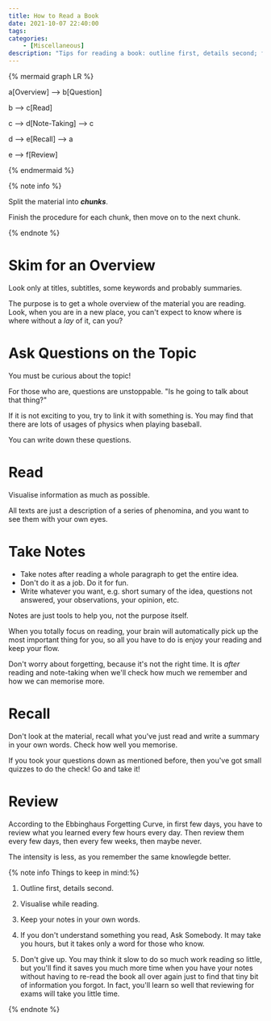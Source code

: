 ```yaml
---
title: How to Read a Book
date: 2021-10-07 22:40:00
tags:
categories:
    - [Miscellaneous]
description: "Tips for reading a book: outline first, details second; focus on the material, not on note-taking; you will remember naturally."
---
```


{% mermaid graph LR %}

a[Overview] --> b[Question]

b --> c[Read]

c --> d[Note-Taking] --> c

d --> e[Recall] --> a

e --> f[Review]

{% endmermaid %}

{% note info %}


Split the material into ***chunks***.

Finish the procedure for each chunk, then move on to the next chunk.

{% endnote %}

# Skim for an Overview

Look only at titles, subtitles, some keywords and probably summaries.

The purpose is to get a whole overview of the material you are reading. Look, when you are in a new place, you can't expect to know where is where without a *lay* of it, can you?

# Ask Questions on the Topic

You must be curious about the topic!

For those who are, questions are unstoppable. "Is he going to talk about that thing?"

If it is not exciting to you, try to link it with something is. You may find that there are lots of usages of physics when playing baseball.

You can write down these questions.

# Read

Visualise information as much as possible.

All texts are just a description of a series of phenomina, and you want to see them with your own eyes.

# Take Notes

- Take notes after reading a whole paragraph to get the entire idea.
- Don't do it as a job. Do it for fun.
- Write whatever you want, e.g. short sumary of the idea, questions not answered, your observations, your opinion, etc.

Notes are just tools to help you, not the purpose itself.

When you totally focus on reading, your brain will automatically pick up the most important thing for you, so all you have to do is enjoy your reading and keep your flow.

Don't worry about forgetting, because it's not the right time. It is *after* reading and note-taking when we'll check how much we remember and how we can memorise more.

# Recall

Don't look at the material, recall what you've just read and write a summary in your own words. Check how well you memorise.

If you took your questions down as mentioned before, then you've got small quizzes to do the check! Go and take it!

# Review

According to the Ebbinghaus Forgetting Curve, in first few days, you have to review what you learned every few hours every day. Then review them every few days, then every few weeks, then maybe never.

The intensity is less, as you remember the same knowlegde better.

{% note info Things to keep in mind:%}

1. Outline first, details second.

2. Visualise while reading.

3. Keep your notes in your own words.

4. If you don't understand something you read, Ask Somebody. It may take you hours, but it takes only a word for those who know.
5. Don't give up. You may think it slow to do so much work reading so little, but you'll find it saves you much more time when you have your notes without having to re-read the book all over again just to find that tiny bit of information you forgot. In fact, you'll learn so well that reviewing for exams will take you little time.

{% endnote %}